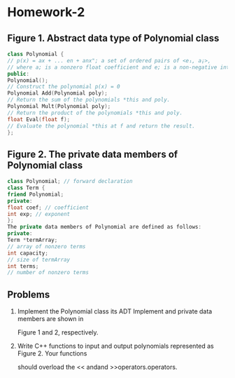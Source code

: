 # Homework-2

## Figure 1. Abstract data type of Polynomial class

```cpp
class Polynomial {
// p(x) = ax + ... en + anx"; a set of ordered pairs of <e₁, a¡>,
// where a; is a nonzero float coefficient and e; is a non-negative integer exponent.
public:
Polynomial();
// Construct the polynomial p(x) = 0
Polynomial Add(Polynomial poly);
// Return the sum of the polynomials *this and poly.
Polynomial Mult(Polynomial poly);
// Return the product of the polynomials *this and poly.
float Eval(float f);
// Evaluate the polynomial *this at f and return the result.
};
```

## Figure 2. The private data members of Polynomial class

```cpp
class Polynomial; // forward declaration
class Term {
friend Polynomial;
private:
float coef; // coefficient
int exp; // exponent
};
The private data members of Polynomial are defined as follows:
private:
Term *termArray;
// array of nonzero terms
int capacity;
// size of termArray
int terms;
// number of nonzero terms
```
## Problems

1. Implement the Polynomial class its ADT Implement and private data members are shown in

   Figure 1 and 2, respectively.
   
3. Write C++ functions to input and output polynomials represented as Figure 2. Your functions
  
   should overload the << andand >>operators.operators.
